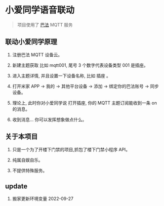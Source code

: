 # 小爱同学语音联动

> 项目使用了 [巴法](https://bemfa.com) MQTT 服务

## 联动小爱同学原理

1. 注册巴法 MQTT 设备云。

2. 新建主题获取 比如 mqtt001, 尾号 3 个数字代表设备类型 001 是插座。

3. 进入主题详情, 并且设置一下设备名称, 比如 插座 。

4. 打开米家 APP -> 我的 -> 其他平台设备 -> 添加 -> 绑定你的巴法账号 -> 同步设备。

5. 理论上, 此时你对小爱同学说 打开插座, 你的 MQTT 主题订阅能收到一条 on 的消息。

6. 收到消息... 你可以发挥想象做点什么。

## 关于本项目

1. 只是一个为了开楼下门禁的项目,抓包了楼下门禁小程序 API。

2. 纯属自娱自乐。

3. 不提供特殊服务。

## update

1. 搬家更新环境变量 2022-09-27
